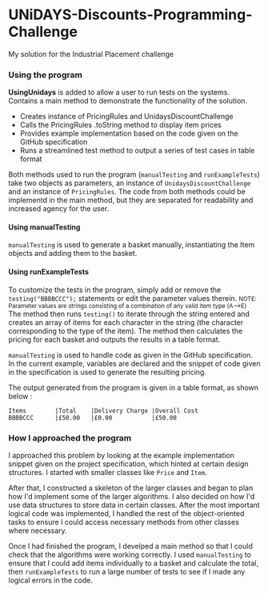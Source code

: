 # UNiDAYS-Discounts-Programming-Challenge
My solution for the Industrial Placement challenge

<h3> Using the program </h3>
<b>UsingUnidays</b> is added to allow a user to run tests on the systems.
Contains a main method to demonstrate the functionality of the solution.
<br/>   
  
  
<ul>
  <li>Creates instance of PricingRules and UnidaysDiscountChallenge</li>
  <li>Calls the PricingRules .toString method to display item prices</li>
  <li>Provides example implementation based on the code given on the GitHub specification</li>
  <li>Runs a streamlined test method to output a series of test cases in table format</li>
</ul>

Both methods used to run the program (<code>manualTesting</code> and <code>runExampleTests</code>) take two objects as parameters, an instance of <code>UnidaysDiscountChallenge</code> and an instance of  <code>PricingRules</code>. The code from both methods could be implementd in the main method, but they are separated for readability and increased agency for the user.

<h4>Using manualTesting</h4>
<code>manualTesting</code> is used to generate a basket manually, instantiating the Item objects and adding them to the basket. 

<h4>Using runExampleTests</h4>
To customize the tests in the program, simply add or remove the 
<code>testing("BBBBCCC");</code> statements or edit the parameter values therein.
<small>NOTE: Parameter values are strings consisting of a combination of any valid item type (A-->E)</small>
The method then runs <code>testing()</code> to iterate through the string entered and creates an array of items for each character in the string (the character corresponding to the type of the item). The method then calculates the pricing for each basket and outputs the results in a table format.

<code>manualTesting</code> is used to handle code as given in the GitHub specification. In the current example, variables are declared and the snippet of code given in the specification is used to generate the resulting pricing.
  
The output generated from the program is given in a table format, as shown below :
<pre><code>Items        |Total    |Delivery Charge |Overall Cost 
BBBBCCC      |£50.00   |£0.00           |£50.00         
</code></pre>

<h3>How I approached the program</h3>

I approached this problem by looking at the example implementation snippet given on the project specification, which hinted at certain design structures. I started with smaller classes like <code>Price</code> and <code>Item</code>. 

After that, I constructed a skeleton of the larger classes and began to plan how I'd implement some of the larger algorithms. I also decided on how I'd use data structures to store data in certain classes. After the most important logical code was implemented, I handled the rest of the object-oriented tasks to ensure I could access necessary methods from other classes where necessary.

Once I had finished the program, I develped a main method so that I could check that the algorithms were working correctly. I used <code>manualTesting</code> to ensure that I could add items individually to a basket and calculate the total, then <code>runExampleTests</code> to run a large number of tests to see if I made any logical errors in the code.



